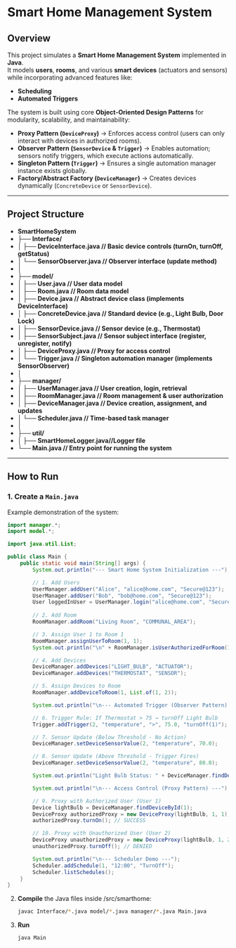 # Smart Home Management System

##  Overview
This project simulates a **Smart Home Management System** implemented in **Java**.  
It models **users**, **rooms**, and various **smart devices** (actuators and sensors) while incorporating advanced features like:

- **Scheduling**
- **Automated Triggers**

The system is built using core **Object-Oriented Design Patterns** for modularity, scalability, and maintainability:

- **Proxy Pattern (`DeviceProxy`)** → Enforces access control (users can only interact with devices in authorized rooms).
- **Observer Pattern (`SensorDevice` & `Trigger`)** → Enables automation; sensors notify triggers, which execute actions automatically.
- **Singleton Pattern (`Trigger`)** → Ensures a single automation manager instance exists globally.
- **Factory/Abstract Factory (`DeviceManager`)** → Creates devices dynamically (`ConcreteDevice` or `SensorDevice`).

---

## Project Structure

- **SmartHomeSystem**
- **├── Interface/**
- **│ ├── DeviceInterface.java // Basic device controls (turnOn, turnOff, getStatus)**
- **│ └── SensorObserver.java // Observer interface (update method)**
- **│**
- **├── model/**
- **│ ├── User.java // User data model**
- **│ ├── Room.java // Room data model**
- **│ ├── Device.java // Abstract device class (implements DeviceInterface)**
- **│ ├── ConcreteDevice.java // Standard device (e.g., Light Bulb, Door Lock)**
- **│ ├── SensorDevice.java // Sensor device (e.g., Thermostat)**
- **│ ├── SensorSubject.java // Sensor subject interface (register, unregister, notify)**
- **│ ├── DeviceProxy.java // Proxy for access control**
- **│ └── Trigger.java // Singleton automation manager (implements SensorObserver)**
- **│**
- **├── manager/**
- **│ ├── UserManager.java // User creation, login, retrieval**
- **│ ├── RoomManager.java // Room management & user authorization**
- **│ ├── DeviceManager.java // Device creation, assignment, and updates**
- **│ └── Scheduler.java // Time-based task manager**
- **│**
- **├── util/**
- **│ ├── SmartHomeLogger.java//Logger file**
- **└── Main.java // Entry point for running the system**


---

## How to Run

### 1. Create a `Main.java`
Example demonstration of the system:

```java
import manager.*;
import model.*;

import java.util.List;

public class Main {
    public static void main(String[] args) {
        System.out.println("--- Smart Home System Initialization ---");

        // 1. Add Users
        UserManager.addUser("Alice", "alice@home.com", "Secure@123"); 
        UserManager.addUser("Bob", "bob@home.com", "Secure@123");     
        User loggedInUser = UserManager.login("alice@home.com", "Secure@123");
        
        // 2. Add Room
        RoomManager.addRoom("Living Room", "COMMUNAL_AREA"); 

        // 3. Assign User 1 to Room 1
        RoomManager.assignUserToRoom(1, 1);
        System.out.println("\n" + RoomManager.isUserAuthorizedForRoom(1, 1)); // true

        // 4. Add Devices
        DeviceManager.addDevices("LIGHT_BULB", "ACTUATOR");   
        DeviceManager.addDevices("THERMOSTAT", "SENSOR");    

        // 5. Assign Devices to Room
        RoomManager.addDeviceToRoom(1, List.of(1, 2));

        System.out.println("\n--- Automated Trigger (Observer Pattern) ---");

        // 6. Trigger Rule: If Thermostat > 75 → turnOff Light Bulb
        Trigger.addTrigger(2, "temperature", ">", 75.0, "turnOff(1)");

        // 7. Sensor Update (Below Threshold - No Action)
        DeviceManager.setDeviceSensorValue(2, "temperature", 70.0);

        // 8. Sensor Update (Above Threshold - Trigger Fires)
        DeviceManager.setDeviceSensorValue(2, "temperature", 80.0);

        System.out.println("Light Bulb Status: " + DeviceManager.findDeviceById(1).getStatus());

        System.out.println("\n--- Access Control (Proxy Pattern) ---");

        // 9. Proxy with Authorized User (User 1)
        Device lightBulb = DeviceManager.findDeviceById(1);
        DeviceProxy authorizedProxy = new DeviceProxy(lightBulb, 1, 1);
        authorizedProxy.turnOn(); // SUCCESS

        // 10. Proxy with Unauthorized User (User 2)
        DeviceProxy unauthorizedProxy = new DeviceProxy(lightBulb, 1, 2);
        unauthorizedProxy.turnOff(); // DENIED

        System.out.println("\n--- Scheduler Demo ---");
        Scheduler.addSchedule(1, "12:00", "TurnOff");
        Scheduler.listSchedules();
    }
}
```


2.  **Compile** the Java files inside /src/smarthome:
    ```bash
    javac Interface/*.java model/*.java manager/*.java Main.java
    ```

3. **Run**
    ```bash
    java Main
    ```
